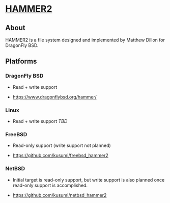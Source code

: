 [HAMMER2](https://gitweb.dragonflybsd.org/dragonfly.git/blob/HEAD:/sys/vfs/hammer2/DESIGN)
========

## About

HAMMER2 is a file system designed and implemented by Matthew Dillon for DragonFly BSD.

## Platforms

### DragonFly BSD

+ Read + write support

+ https://www.dragonflybsd.org/hammer/

### Linux

+ Read + write support *TBD*

### FreeBSD

+ Read-only support (write support not planned)

+ https://github.com/kusumi/freebsd_hammer2

### NetBSD

+ Initial target is read-only support, but write support is also planned once read-only support is accomplished.

+ https://github.com/kusumi/netbsd_hammer2
